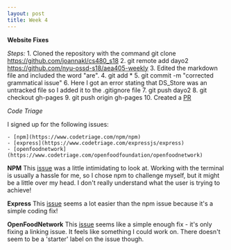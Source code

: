 ```yaml
---
layout: post
title: Week 4
---
```


**Website Fixes**

*Steps:*
	1. Cloned the repository with the command git clone https://github.com/joannakl/cs480_s18
	2. git remote add dayo2 https://github.com/nyu-ossd-s18/aea405-weekly 
	3. Edited the markdown file and included the word "are". 
	4. git add *
	5. git commit -m "corrected grammatical issue"
	6. Here I got an error stating that DS_Store was an untracked file so I added it to the .gitignore file 
	7. git push dayo2 
	8. git checkout gh-pages
	9. git push origin gh-pages
	10. Created a [PR](https://github.com/joannakl/cs480_s18/pull/80)


*Code Triage*

I signed up for the following issues: 

	- [npm](https://www.codetriage.com/npm/npm)
	- [express](https://www.codetriage.com/expressjs/express)
	- [openfoodnetwork](https://www.codetriage.com/openfoodfoundation/openfoodnetwork)

**NPM**
This [issue](https://github.com/npm/npm/issues/19477) was a little intimidating to look at. Working with the terminal is usually a hassle for me, so I chose npm to challenge myself, but it might be a little over my head. I don't really understand what the user is trying to achieve!

**Express**
This [issue](https://github.com/expressjs/express/pull/2702) seems a lot easier than the npm issue because it's a simple coding fix!

**OpenFoodNetwork**
This [issue](https://github.com/openfoodfoundation/openfoodnetwork/issues/1348) seems like a simple enough fix - it's only fixing a linking issue. It feels like something I could work on. There doesn't seem to be a 'starter' label on the issue though. 

